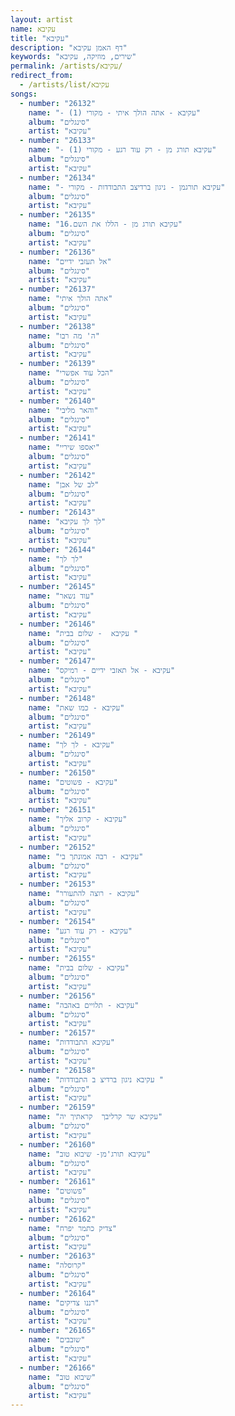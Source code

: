 ```yaml
---
layout: artist
name: עקיבא
title: "עקיבא"
description: "דף האמן עקיבא"
keywords: "שירים, מוזיקה, עקיבא"
permalink: /artists/עקיבא/
redirect_from:
  - /artists/list/עקיבא
songs:
  - number: "26132"
    name: "- עקיבא - אתה הולך איתי - מקורי (1)"
    album: "סינגלים"
    artist: "עקיבא"
  - number: "26133"
    name: "- עקיבא תורג מן - רק עוד רגע - מקורי (1)"
    album: "סינגלים"
    artist: "עקיבא"
  - number: "26134"
    name: "- עקיבא תורגמן - ניגון ברדיצב התבודדות - מקורי"
    album: "סינגלים"
    artist: "עקיבא"
  - number: "26135"
    name: "16.עקיבא תורג מן - הללו את השם"
    album: "סינגלים"
    artist: "עקיבא"
  - number: "26136"
    name: "אל תעזבי ידיים"
    album: "סינגלים"
    artist: "עקיבא"
  - number: "26137"
    name: "אתה הולך איתי"
    album: "סינגלים"
    artist: "עקיבא"
  - number: "26138"
    name: "ה' מה רבו"
    album: "סינגלים"
    artist: "עקיבא"
  - number: "26139"
    name: "הכל עוד אפשרי"
    album: "סינגלים"
    artist: "עקיבא"
  - number: "26140"
    name: "והאר מליבי"
    album: "סינגלים"
    artist: "עקיבא"
  - number: "26141"
    name: "יאספו שיריי"
    album: "סינגלים"
    artist: "עקיבא"
  - number: "26142"
    name: "לב של אבן"
    album: "סינגלים"
    artist: "עקיבא"
  - number: "26143"
    name: "לך לך עקיבא"
    album: "סינגלים"
    artist: "עקיבא"
  - number: "26144"
    name: "לך לך"
    album: "סינגלים"
    artist: "עקיבא"
  - number: "26145"
    name: "עוד נשאר"
    album: "סינגלים"
    artist: "עקיבא"
  - number: "26146"
    name: "עקיבא  - שלום בבית "
    album: "סינגלים"
    artist: "עקיבא"
  - number: "26147"
    name: "עקיבא - אל תאזבי ידיים - רמיקס"
    album: "סינגלים"
    artist: "עקיבא"
  - number: "26148"
    name: "עקיבא - כמו שאת"
    album: "סינגלים"
    artist: "עקיבא"
  - number: "26149"
    name: "עקיבא - לך לך"
    album: "סינגלים"
    artist: "עקיבא"
  - number: "26150"
    name: "עקיבא - פשוטים"
    album: "סינגלים"
    artist: "עקיבא"
  - number: "26151"
    name: "עקיבא - קרוב אליך"
    album: "סינגלים"
    artist: "עקיבא"
  - number: "26152"
    name: "עקיבא - רבה אמונתך בי"
    album: "סינגלים"
    artist: "עקיבא"
  - number: "26153"
    name: "עקיבא - רוצה להתעורר"
    album: "סינגלים"
    artist: "עקיבא"
  - number: "26154"
    name: "עקיבא - רק עוד רגע"
    album: "סינגלים"
    artist: "עקיבא"
  - number: "26155"
    name: "עקיבא - שלום בבית"
    album: "סינגלים"
    artist: "עקיבא"
  - number: "26156"
    name: "עקיבא - תלויים באהבה"
    album: "סינגלים"
    artist: "עקיבא"
  - number: "26157"
    name: "עקיבא התבודדות"
    album: "סינגלים"
    artist: "עקיבא"
  - number: "26158"
    name: "עקיבא ניגון ברדיצ ב התבודדות "
    album: "סינגלים"
    artist: "עקיבא"
  - number: "26159"
    name: "עקיבא שר קרליבך  קראתיך יה"
    album: "סינגלים"
    artist: "עקיבא"
  - number: "26160"
    name: "עקיבא תורג'מן- שיבוא טוב"
    album: "סינגלים"
    artist: "עקיבא"
  - number: "26161"
    name: "פשוטים"
    album: "סינגלים"
    artist: "עקיבא"
  - number: "26162"
    name: "צדיק כתמר יפרח"
    album: "סינגלים"
    artist: "עקיבא"
  - number: "26163"
    name: "קרוסלה"
    album: "סינגלים"
    artist: "עקיבא"
  - number: "26164"
    name: "רננו צדיקים"
    album: "סינגלים"
    artist: "עקיבא"
  - number: "26165"
    name: "שובבים"
    album: "סינגלים"
    artist: "עקיבא"
  - number: "26166"
    name: "שיבוא טוב"
    album: "סינגלים"
    artist: "עקיבא"
---
```

